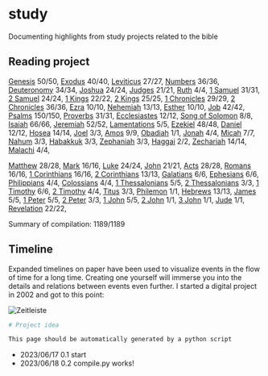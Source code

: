 <!-- generated 2023-06-30 10:37:37.446498 -->
# study

Documenting highlights from study projects related to the bible

## Reading project 
[Genesis](bible/genesis/) 50/50, [Exodus](bible/exodus/) 40/40, [Leviticus](bible/leviticus/) 27/27, [Numbers](bible/numbers/) 36/36, [Deuteronomy](bible/deuteronomy/) 34/34, [Joshua](bible/joshua/) 24/24, [Judges](bible/judges/) 21/21, [Ruth](bible/ruth/) 4/4, [1 Samuel](bible/1_samuel/) 31/31, [2 Samuel](bible/2_samuel/) 24/24, [1 Kings](bible/1_kings/) 22/22, [2 Kings](bible/2_kings/) 25/25, [1 Chronicles](bible/1_chronicles/) 29/29, [2 Chronicles](bible/2_chronicles/) 36/36, [Ezra](bible/ezra/) 10/10, [Nehemiah](bible/nehemiah/) 13/13, [Esther](bible/esther/) 10/10, [Job](bible/job/) 42/42, [Psalms](bible/psalms/) 150/150, [Proverbs](bible/proverbs/) 31/31, [Ecclesiastes](bible/ecclesiastes/) 12/12, [Song of Solomon](bible/song_of_solomon/) 8/8, [Isaiah](bible/isaiah/) 66/66, [Jeremiah](bible/jeremiah/) 52/52, [Lamentations](bible/lamentations/) 5/5, [Ezekiel](bible/ezekiel/) 48/48, [Daniel](bible/daniel/) 12/12, [Hosea](bible/hosea/) 14/14, [Joel](bible/joel/) 3/3, [Amos](bible/amos/) 9/9, [Obadiah](bible/obadiah/) 1/1, [Jonah](bible/jonah/) 4/4, [Micah](bible/micah/) 7/7, [Nahum](bible/nahum/) 3/3, [Habakkuk](bible/habakkuk/) 3/3, [Zephaniah](bible/zephaniah/) 3/3, [Haggai](bible/haggai/) 2/2, [Zechariah](bible/zechariah/) 14/14, [Malachi](bible/malachi/) 4/4, 

[Matthew](bible/matthew/) 28/28, [Mark](bible/mark/) 16/16, [Luke](bible/luke/) 24/24, [John](bible/john/) 21/21, [Acts](bible/acts/) 28/28, [Romans](bible/romans/) 16/16, [1 Corinthians](bible/1_corinthians/) 16/16, [2 Corinthians](bible/2_corinthians/) 13/13, [Galatians](bible/galatians/) 6/6, [Ephesians](bible/ephesians/) 6/6, [Philippians](bible/philippians/) 4/4, [Colossians](bible/colossians/) 4/4, [1 Thessalonians](bible/1_thessalonians/) 5/5, [2 Thessalonians](bible/2_thessalonians/) 3/3, [1 Timothy](bible/1_timothy/) 6/6, [2 Timothy](bible/2_timothy/) 4/4, [Titus](bible/titus/) 3/3, [Philemon](bible/philemon/) 1/1, [Hebrews](bible/hebrews/) 13/13, [James](bible/james/) 5/5, [1 Peter](bible/1_peter/) 5/5, [2 Peter](bible/2_peter/) 3/3, [1 John](bible/1_john/) 5/5, [2 John](bible/2_john/) 1/1, [3 John](bible/3_john/) 1/1, [Jude](bible/jude/) 1/1, [Revelation](bible/revelation/) 22/22, 

Summary of compilation: 1189/1189

## Timeline

Expanded timelines on paper have been used to visualize events in the flow of time for a long time. Creating one yourself will immerse you into the details and relations between events even further. I started a digital project in 2002 and got to this point:

![Zeitleiste](https://raw.githubusercontent.com/kreier/timeline/main/docs/Zeitleistes.jpg)

``` py
# Project idea

This page should be automatically generated by a python script
```

- 2023/06/17 0.1 start
- 2023/06/18 0.2 compile.py works!
